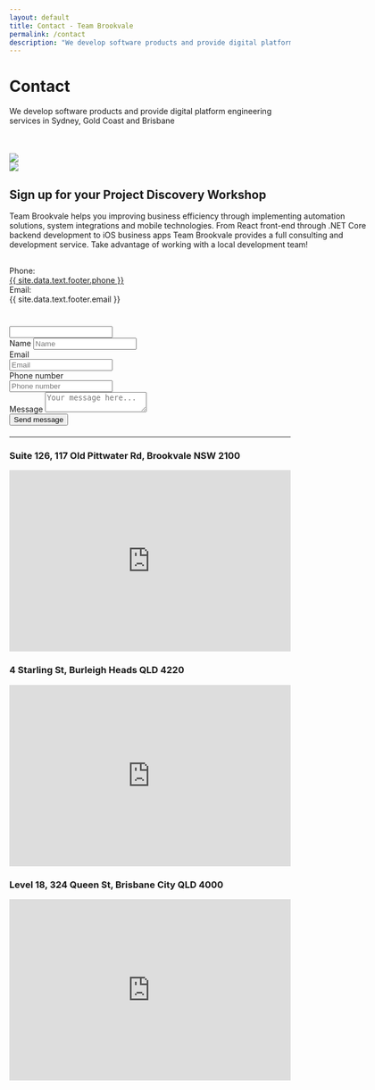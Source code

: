 ```yaml
---
layout: default
title: Contact - Team Brookvale
permalink: /contact
description: "We develop software products and provide digital platform engineering services in Sydney, Gold Coast and Brisbane"
---
```

<script type="text/javascript" src="https://cdn.jsdelivr.net/npm/emailjs-com@2.3.2/dist/email.min.js"></script>
<script type="text/javascript">
    (function () {
        emailjs.init("user_knG2BzWL3cFIviNKOkKF5");
    })();
</script>
<script type="text/javascript">
    function getIp(json) {
        window.ipAddress = json.ip;
    }

    function sendEmail(event) {
        var button = document.getElementById("submit-button");
        var service_id = 'service_n2jn6bm';
        var template_id = 'contact_form';
        var form = document.forms['contactForm'];
        var templateParams = {
            name: form["name"].value,
            from_email: form["from_email"].value,
            phone: form["phone"].value,
            message: form["message"].value,
            ip: window.ipAddress != null && window.ipAddress != undefined ? window.ipAddress : "N/A"
        };

        if (form["additional_field"].value != "") {
            return;
        }

        button.innerHTML = '<span><i class="fas fa-spinner fa-spin"></i> Sending...</span>';
        button.disabled = true;

        emailjs.send(service_id, template_id, templateParams)
            .then(function (response) {
                button.innerHTML = '<span><i class="fas fa-check"></i> Message sent!</span>';
            }, function (error) {
                button.disabled = false;
                button.innerHTML = 'Send message';
                alert("We are terribly sorry, but we have not been able to send your message. Please try again, and if that fails, contact us directly via e-mail. Thank you!")
            });
    }  
</script>
<script type="text/javascript" src="https://api.ipify.org?format=jsonp&callback=getIp"></script>
<div class="contactpage">
    <div class="pagehero">
        <div class="inner flex sb">
            <div>
                <h1>Contact</h1>
                <p style="margin-bottom: 50px">We develop software products and provide digital platform engineering
                    services in Sydney, Gold Coast and Brisbane</p>
                <img src="/assets/images/arrowdown.png">
            </div>
            <div>
                <img class="pageheropic jumptop" src="/assets/images/xlifestyle-working-brookvale.webp">
            </div>
        </div>
    </div>
    <div class="inner flex sb">
        <div style="width: 659px">
            <h2>Sign up for your Project Discovery Workshop</h2>
            <div class="mid gray">
                Team Brookvale helps you improving business efficiency through implementing automation solutions,
                system integrations and mobile technologies. From React front-end through .NET Core backend development to 
                iOS business apps Team Brookvale provides a full consulting and development service.
                Take advantage of working with a local development team!
            </div>
            <div class="contact semibold" style="margin: 30px 0 40px 0">
                <div class="floleft" style="width: 150px">Phone:</div>
                <div class="bluetext"><a class="phone-number" href="tel:{{ site.data.text.footer.phone }}">{{
                        site.data.text.footer.phone }}</a></div>
                <div class="floleft" style="width: 150px">Email:</div>
                <div class="bluetext">{{ site.data.text.footer.email }}</div>
            </div>
            <div>
                <a href="https://www.linkedin.com/company/team-brookvale/" class="socialmedia tw"><i
                        class="fab fa-linkedin"></i></a>
                <a href="https://www.facebook.com/teambrookvale" class="socialmedia fb"><i
                        class="fab fa-facebook-f"></i></a>
                <a href="http://twitter.com/teambrookvale" class="socialmedia tw"><i class="fab fa-twitter"></i></a>
            </div>
        </div>
        <div style="width: 460px">
            <form id="contactForm" style="margin-bottom: 20px" onsubmit="sendEmail();return false">
                <input class="d-none" name="additional_field" type="text" />
                <div class="row">
                    <label>Name</label>
                    <input type="text" required name="name" placeholder="Name">
                </div>
                <div class="flex sb">
                    <div style="width: 48%">
                        <div class="row">
                            <label>Email</label>
                            <input type="email" required name="from_email" placeholder="Email">
                        </div>
                    </div>
                    <div style="width: 48%">
                        <div class="row">
                            <label>Phone number</label>
                            <input type="text" required name="phone" placeholder="Phone number">
                        </div>
                    </div>
                </div>
                <div class="row">
                    <label>Message</label>
                    <textarea name="message" required placeholder="Your message here..."></textarea>
                </div>
                <div class="row buttons">
                    <button id="submit-button" type="submit">Send message</button>
                </div>
            </form>
        </div>
    </div>
    <div class="container">
        <hr class="separator" />
    </div>
    <div class="inner map-container">
        <div>
            <h3>Suite 126, 117 Old Pittwater Rd, Brookvale NSW 2100</h3>
            <iframe
                src="https://www.google.com/maps/embed?pb=!1m18!1m12!1m3!1d3316.758445082223!2d151.26014485137583!3d-33.76690738058974!2m3!1f0!2f0!3f0!3m2!1i1024!2i768!4f13.1!3m3!1m2!1s0x6b12aa46876df29f%3A0x9fd196ca7df78eff!2s117+Old+Pittwater+Rd%2C+Brookvale+NSW+2100!5e0!3m2!1sen!2sau!4v1459312995857"
                width="100%" height="325" frameborder="0" style="border:0" allowfullscreen=""></iframe>
        </div>
        <div>
            <h3>
                4 Starling St, Burleigh Heads QLD 4220
            </h3>
            <iframe
                src="https://www.google.com/maps/embed?pb=!1m18!1m12!1m3!1d7039.6415879927845!2d153.4447066109643!3d-28.09100871235847!2m3!1f0!2f0!3f0!3m2!1i1024!2i768!4f13.1!3m3!1m2!1s0x6b91039f2e80665d%3A0x3af4e2ede95cdd05!2s4%20Starling%20St%2C%20Burleigh%20Heads%20QLD%204220%2C%20Australia!5e0!3m2!1sen!2sau!4v1556567349781"
                width="100%" height="325" frameborder="0" style="border:0" allowfullscreen=""></iframe>
        </div>
        <div>
            <h3>
                Level 18, 324 Queen St, Brisbane City QLD 4000
            </h3>
            <iframe
                src="https://www.google.com/maps/embed?pb=!1m18!1m12!1m3!1d3540.0823186066614!2d153.0265045150568!3d-27.466696482892164!2m3!1f0!2f0!3f0!3m2!1i1024!2i768!4f13.1!3m3!1m2!1s0x6b915a1d18eeea4b%3A0x487ca6e5997c2ce6!2s18%2F324%20Queen%20St%2C%20Brisbane%20City%20QLD%204000%2C%20Australia!5e0!3m2!1sen!2sau!4v1584329578522!5m2!1sen!2sau"
                width="100%" height="325" frameborder="0" style="border:0;" allowfullscreen=""></iframe>
        </div>
    </div>
</div>